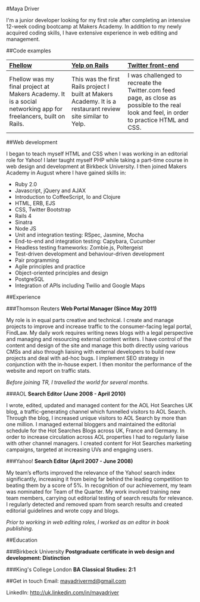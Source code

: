 #Maya Driver

I'm a junior developer looking for my first role after completing an intensive 12-week coding bootcamp at Makers Academy. In addition to my newly acquired coding skills, I have extensive experience in web editing and management.

##Code examples

 [Fhellow](https://fhellow.herokuapp.com)| [Yelp on Rails](https://github.com/yasuba/yelp-rails)| [Twitter front-end](https://github.com/yasuba/twitter-frontend)  
 :------|:-----|:------
 Fhellow was my final project at Makers Academy. It is a social networking app for freelancers, built on Rails.| This was the first Rails project I built at Makers Academy. It is a restaurant review site similar to Yelp.| I was challenged to recreate the Twitter.com feed page, as close as possible to the real look and feel, in order to practice HTML and CSS.

##Web development

I began to teach myself HTML and CSS when I was working in an editorial role for Yahoo! I later taught myself PHP while taking a part-time course in web design and development at Birkbeck University. I then joined Makers Academy in August where I have gained skills in:

* Ruby 2.0
* Javascript, jQuery and AJAX
* Introduction to CoffeeScript, Io and Clojure
* HTML, ERB, EJS
* CSS, Twitter Bootstrap
* Rails 4
* Sinatra
* Node JS
* Unit and integration testing: RSpec, Jasmine, Mocha
* End-to-end and integration testing: Capybara, Cucumber
* Headless testing frameworks: Zombie.js, Poltergeist
* Test-driven development and behaviour-driven development
* Pair programming
* Agile principles and practice
* Object-oriented principles and design
* PostgreSQL
* Integration of APIs including Twilio and Google Maps

##Experience

###Thomson Reuters
**Web Portal Manager (Since May 2011)**

My role is in equal parts creative and technical. I create and manage projects to improve and increase traffic to the consumer-facing legal portal, FindLaw. My daily work requires writing news blogs with a legal perspective and managing and resourcing external content writers. I have control of the content and design of the site and manage this both directly using various CMSs and also through liaising with external developers to build new projects and deal with ad-hoc bugs. I implement SEO strategy in conjunction with the in-house expert. I then monitor the performance of the website and report on traffic stats.

*Before joining TR, I travelled the world for several months.*

###AOL
**Search Editor (June 2008 - April 2010)**

I wrote, edited, updated and managed content for the AOL Hot Searches UK blog, a traffic-generating channel which funnelled visitors to AOL Search. Through the blog, I increased unique visitors to AOL Search by more than one million. I managed external bloggers and maintained the editorial schedule for the Hot Searches Blogs across UK, France and Germany. In order to increase circulation across AOL properties I had to regularly liaise with other channel managers. I created content for Hot Searches marketing campaigns, targeted at increasing UVs and engaging users.

###Yahoo!
**Search Editor (April 2007 - June 2008)**

My team’s efforts improved the relevance of the Yahoo! search index significantly, increasing it from being far behind the leading competition to beating them by a score of 5%. In recognition of our achievement, my team was nominated for Team of the Quarter. My work involved training new team members, carrying out editorial testing of search results for relevance. I regularly detected and removed spam from search results and created editorial guidelines and wrote copy and blogs.

*Prior to working in web editing roles, I worked as an editor in book publishing.*

##Education

###Birkbeck University
**Postgraduate certificate in web design and development: Distinction**

###King's College London
**BA Classical Studies: 2:1**

##Get in touch
Email: mayadrivermd@gmail.com

LinkedIn: http://uk.linkedin.com/in/mayadriver
